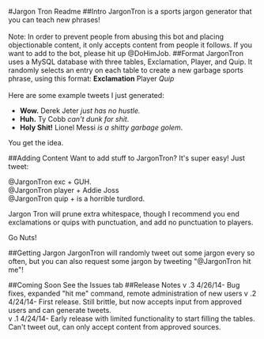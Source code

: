 #Jargon Tron Readme
##Intro
JargonTron is a sports jargon generator that you can teach new phrases!
<br>
<br>
Note: In order to prevent people from abusing this bot and placing objectionable content, it only accepts content from people it follows. If you want to add to the bot, please hit up @DoHimJob.
##Format
JargonTron uses a MySQL database with three tables, Exclamation, Player, and Quip. It randomly selects an entry on each table to create a new garbage sports phrase, using this format: **Exclamation** Player *Quip*
<br>
<br>
Here are some example tweets I just generated:
<br>
* **Wow.** Derek Jeter *just has no hustle.* <br>
* **Huh.** Ty Cobb *can't dunk for shit.*<br>
* **Holy Shit!** Lionel Messi *is a shitty garbage golem*.

You get the idea.

##Adding Content
Want to add stuff to JargonTron? It's super easy! Just tweet: <br>

@JargonTron exc + GUH.<br>
@JargonTron player + Addie Joss <br>
@JargonTron quip + is a horrible turdlord. <br>

Jargon Tron will prune extra whitespace, though I recommend you end exclamations or quips with punctuation, and add no punctuation to players.

Go Nuts!

##Getting Jargon
JargonTron will randomly tweet out some jargon every so often, but you can also request some jargon by tweeting "@JargonTron hit me"!

##Coming Soon
See the Issues tab
##Release Notes
v .3 4/26/14- Bug fixes, expanded "hit me" command, remote administration of new users
v .2 4/24/14- First release. Still brittle, but now accepts input from approved users and can generate tweets. <br>
v .1 4/24/14- Early release with limited functionality to start filling the tables. Can't tweet out, can only accept content from approved sources.
